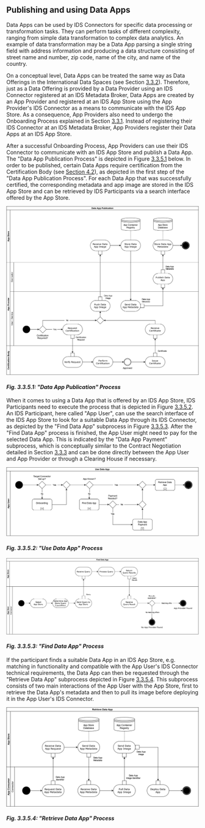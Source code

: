 ## Publishing and using Data Apps

Data Apps can be used by IDS Connectors for specific data processing or transformation tasks. They can perform tasks of different complexity, ranging from simple data transformation to complex data analytics. An example of data transformation may be a Data App parsing a single string field with address information and producing a data structure consisting of street name and number, zip code, name of the city, and name of the country.

On a conceptual level, Data Apps can be treated the same way as Data Offerings in the International Data Spaces (see Section [3.3.2](3_3_2_Data_Offering.md)). Therefore, just as a Data Offering is provided by a Data Provider using an IDS Connector registered at an IDS Metadata Broker, Data Apps are created by an App Provider and registered at an IDS App Store using the App Provider's IDS Connector as a means to communicate with the IDS App Store. As a consequence, App Providers also need to undergo the Onboarding Process explained in Section [3.3.1](3_3_1_Onboarding.md). Instead of registering their IDS Connector at an IDS Metadata Broker, App Providers register their Data Apps at an IDS App Store.

After a successful Onboarding Process, App Providers can use their IDS Connector to communicate with an IDS App Store and publish a Data App. The "Data App Publication Process" is depicted in Figure [3.3.5.1](#PublishingDataApp) below. In order to be published, certain Data Apps require certification from the Certification Body (see [Section 4.2](../../4_Perspectives_of_the_Reference_Architecture_Model/4_2_Certification_Perspective)), as depicted in the first step of the "Data App Publication Process". For each Data App that was successfully certified, the corresponding metadata and app image are stored in the IDS App Store and can be retrieved by IDS Participants via a search interface offered by the App Store.

![PublishingDataApp](./media/data-app-publication-process.png)
#### _Fig. 3.3.5.1: "Data App Publication" Process_

When it comes to using a Data App that is offered by an IDS App Store, IDS Participants need to execute the process that is depicted in Figure [3.3.5.2](#UseDataApp). An IDS Participant, here called "App User", can use the search interface of the IDS App Store to look for a suitable Data App through its IDS Connector, as depicted by the "Find Data App" subprocess in Figure [3.3.5.3](#FindDataApp). After the "Find Data App" process is finished, the App User might need to pay for the selected Data App. This is indicated by the "Data App Payment" subprocess, which is conceptually similar to the Contract Negotiation detailed in Section [3.3.3](3_3_3_Contract_Negotiation.md) and can be done directly between the App User and App Provider or through a Clearing House if necessary.

![UseDataApp](./media/use-data-app-process.png)
#### _Fig. 3.3.5.2: "Use Data App" Process_

![FindDataApp](./media/find-data-app-process.png)
#### _Fig. 3.3.5.3: "Find Data App" Process_

If the participant finds a suitable Data App in an IDS App Store, e.g. matching in functionality and compatible with the App User's IDS Connector technical requirements, the Data App can then be requested through the "Retrieve Data App" subprocess depicted in Figure [3.3.5.4](#RetrieveDataApp). This subprocess consists of two main interactions of the App User with the App Store, first to retrieve the Data App's metadata and then to pull its image before deploying it in the App User's IDS Connector. 

![RetrieveDataApp](./media/retrieve-data-app-process.png)
#### _Fig. 3.3.5.4: "Retrieve Data App" Process_

